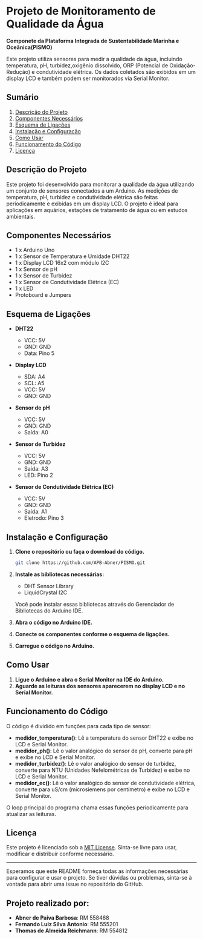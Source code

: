 # Projeto de Monitoramento de Qualidade da Água
**Componete da Plataforma Integrada de Sustentabilidade Marinha e Oceânica(PISMO)**

Este projeto utiliza sensores para medir a qualidade da água, incluindo temperatura, pH, turbidez,oxigênio dissolvido, ORP (Potencial de Oxidação-Redução) e condutividade elétrica. Os dados coletados são exibidos em um display LCD e também podem ser monitorados via Serial Monitor.

## Sumário

1. [Descrição do Projeto](#descrição-do-projeto)
2. [Componentes Necessários](#componentes-necessários)
3. [Esquema de Ligações](#esquema-de-ligações)
4. [Instalação e Configuração](#instalação-e-configuração)
5. [Como Usar](#como-usar)
6. [Funcionamento do Código](#funcionamento-do-código)
7. [Licença](#licença)

## Descrição do Projeto

Este projeto foi desenvolvido para monitorar a qualidade da água utilizando um conjunto de sensores conectados a um Arduino. As medições de temperatura, pH, turbidez e condutividade elétrica são feitas periodicamente e exibidas em um display LCD. O projeto é ideal para aplicações em aquários, estações de tratamento de água ou em estudos ambientais.

## Componentes Necessários

- 1 x Arduino Uno
- 1 x Sensor de Temperatura e Umidade DHT22
- 1 x Display LCD 16x2 com módulo I2C
- 1 x Sensor de pH
- 1 x Sensor de Turbidez
- 1 x Sensor de Condutividade Elétrica (EC)
- 1 x LED
- Protoboard e Jumpers

## Esquema de Ligações

- **DHT22**
  - VCC: 5V
  - GND: GND
  - Data: Pino 5

- **Display LCD**
  - SDA: A4
  - SCL: A5
  - VCC: 5V
  - GND: GND

- **Sensor de pH**
  - VCC: 5V
  - GND: GND
  - Saída: A0

- **Sensor de Turbidez**
  - VCC: 5V
  - GND: GND
  - Saída: A3
  - LED: Pino 2

- **Sensor de Condutividade Elétrica (EC)**
  - VCC: 5V
  - GND: GND
  - Saída: A1
  - Eletrodo: Pino 3

## Instalação e Configuração

1. **Clone o repositório ou faça o download do código.**
   ```sh
   git clone https://github.com/APB-Abner/PISMO.git
   ```

2. **Instale as bibliotecas necessárias:**
   - DHT Sensor Library
   - LiquidCrystal I2C

   Você pode instalar essas bibliotecas através do Gerenciador de Bibliotecas do Arduino IDE.

3. **Abra o código no Arduino IDE.**

4. **Conecte os componentes conforme o esquema de ligações.**

5. **Carregue o código no Arduino.**

## Como Usar

1. **Ligue o Arduino e abra o Serial Monitor na IDE do Arduino.**
2. **Aguarde as leituras dos sensores aparecerem no display LCD e no Serial Monitor.**

## Funcionamento do Código

O código é dividido em funções para cada tipo de sensor:

- **medidor_temperatura()**: Lê a temperatura do sensor DHT22 e exibe no LCD e Serial Monitor.
- **medidor_ph()**: Lê o valor analógico do sensor de pH, converte para pH e exibe no LCD e Serial Monitor.
- **medidor_turbidez()**: Lê o valor analógico do sensor de turbidez, converte para NTU (Unidades Nefelométricas de Turbidez) e exibe no LCD e Serial Monitor.
- **medidor_ec()**: Lê o valor analógico do sensor de condutividade elétrica, converte para uS/cm (microsiemens por centímetro) e exibe no LCD e Serial Monitor.

O loop principal do programa chama essas funções periodicamente para atualizar as leituras.

## Licença

Este projeto é licenciado sob a [MIT License](https://opensource.org/licenses/MIT). Sinta-se livre para usar, modificar e distribuir conforme necessário.

---

Esperamos que este README forneça todas as informações necessárias para configurar e usar o projeto. Se tiver dúvidas ou problemas, sinta-se à vontade para abrir uma issue no repositório do GitHub.

## Projeto realizado por:
- **Abner de Paiva Barbosa**: RM 558468
- **Fernando Luiz Silva Antonio**: RM 555201
- **Thomas de Almeida Reichmann**: RM 554812
